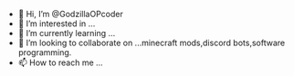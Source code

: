 - 👋 Hi, I’m @GodzillaOPcoder
- 👀 I’m interested in ...
- 🌱 I’m currently learning ...
- 💞️ I’m looking to collaborate on ...minecraft mods,discord bots,software programming.
- 📫 How to reach me ...

<!---
GodzillaOPcoder/GodzillaOPcoder is a ✨ special ✨ repository because its `README.md` (this file) appears on your GitHub profile.
You can click the Preview link to take a look at your changes.
--->

